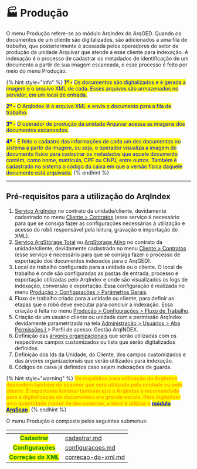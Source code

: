 # 🏭 Produção

O menu Produção refere-se ao módulo ArqIndex do ArqGED. Quando os documentos de um cliente são digitalizados, são adicionados a uma fila de trabalho, que posteriormente é acessada pelos operadores do setor de produção da unidade Arquivar que atende a esse cliente para indexação. A indexação é o processo de cadastrar os metadados de identificação de um documento a partir de sua imagem escaneada, e esse processo é feito por meio do menu Produção.

{% hint style="info" %}
<mark style="color:blue;">**1º -**</mark> <mark style="color:blue;"></mark><mark style="color:blue;">Os documentos são digitalizados e é gerada a imagem e o arquivo XML de cada. Esses arquivos são armazenados no servidor, em um local de entrada.</mark>   &#x20;

<mark style="color:blue;">**2º -**</mark> <mark style="color:blue;"></mark><mark style="color:blue;">O ArqIndex lê o arquivo XML e envia o documento para a fila de trabalho.</mark>&#x20;

<mark style="color:blue;">**3º -**</mark> <mark style="color:blue;"></mark><mark style="color:blue;">O operador de produção da unidade Arquivar acessa as imagens dos documentos escaneados.</mark>&#x20;

<mark style="color:blue;">**4º -**</mark> <mark style="color:blue;"></mark><mark style="color:blue;">É feito o cadastro das informações de cada um dos documentos no sistema a partir da imagem, ou seja, o operador visualiza a imagem do documento físico para cadastrar os metadados que aquele documento contém, como nome, matrícula, CPF ou CNPJ, entre outros. Também é cadastrado no sistema o código da caixa em que a versão física daquele documento está arquivada.</mark> &#x20;
{% endhint %}

***

## Pré-requisitos para a utilização do ArqIndex&#x20;

1. [Serviço ArqIndex](../cliente/contratos/aba-servico/regras-de-faturamento-por-tipo-de-servico.md#arqindex) no contrato da unidade/cliente, devidamente cadastrado no menu [Cliente > Contratos](../cliente/contratos/) (esse serviço é necessário para que se consiga fazer as configurações necessárias à utilização e acesso do robô responsável pela leitura, gravação e importação do XML). &#x20;
2. [Serviço ArqStorage Total](../cliente/contratos/aba-servico/regras-de-faturamento-por-tipo-de-servico.md#arqstorage-total) ou [ArqStorage Ativo](../cliente/contratos/aba-servico/regras-de-faturamento-por-tipo-de-servico.md#arqstorage-ativo) no contrato da unidade/cliente, devidamente cadastrado no menu [Cliente > Contratos](../cliente/contratos/) (esse serviço é necessário para que se consiga fazer o processo de exportação dos documentos indexados para o ArqGED).&#x20;
3. Local de trabalho configurado para a unidade ou o cliente. O local de trabalho é onde são configuradas as pastas de entrada, processo e exportação utilizadas pelo ArqIndex e onde são visualizados os logs de indexação, conversão e exportação. Essa configuração é realizada no menu [Produção > Configurações > Parâmetros Gerais](configuracoes.md#parametros-gerais).&#x20;
4. Fluxo de trabalho criado para a unidade ou cliente, para definir as etapas que o robô deve executar para concluir a indexação. Essa criação é feita no menu [Produção > Configurações > Fluxo de Trabalho](configuracoes.md#fluxo-de-trabalho). &#x20;
5. Criação de um usuário cliente ou unidade com a permissão ArqIndex devidamente parametrizada na tela [Administração > Usuários > Aba Permissões I ](../administracao/usuarios.md)> Perfil de acesso: Gestão ArqINDEX.&#x20;
6. Definição das [árvores organizacionais](../arvore-documental/arvore-organizacional.md) que serão utilizadas com os respectivos campos customizados ou lista que serão digitalizados definidos.&#x20;
7. Definição dos Ids da Unidade, do Cliente, dos campos customizados e das árvores organizacionais que serão utilizados para indexação.&#x20;
8. Códigos de caixa já definidos caso sejam indexações de guarda. &#x20;

{% hint style="warning" %}
<mark style="color:orange;">**Os requisitos para utilização do ArqIndex dependem também do scanner que será utilizado pela unidade ou pelo cliente. É importante lembrar também que o ArqIndex é recomendado para a digitalização de documentos em grande escala. Para digitalizar uma quantidade menor de documentos, o ideal é utilizar o**</mark> [<mark style="color:blue;">**módulo ArqScan**</mark>](../documento/explorar/modulo-arqscan.md)<mark style="color:orange;">**.**</mark>
{% endhint %}

O menu Produção é composto pelos seguintes submenus:&#x20;

<table data-view="cards"><thead><tr><th align="center"></th><th data-hidden data-card-target data-type="content-ref"></th></tr></thead><tbody><tr><td align="center"><mark style="color:green;"><strong>Cadastrar</strong></mark></td><td><a href="cadastrar.md">cadastrar.md</a></td></tr><tr><td align="center"><mark style="color:green;"><strong>Configurações</strong></mark></td><td><a href="configuracoes.md">configuracoes.md</a></td></tr><tr><td align="center"><mark style="color:green;"><strong>Correção do XML</strong></mark></td><td><a href="correcao-do-xml.md">correcao-do-xml.md</a></td></tr></tbody></table>

